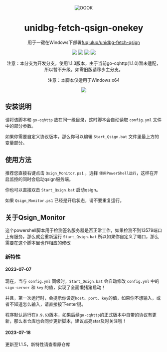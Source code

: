 <div align="center">
    <img alt="OOOK" src="https://olivos.onekey.ren/img/logo.png"/>

# unidbg-fetch-qsign-onekey

用于一键在Windows下部署[fuqiuluo/unidbg-fetch-qsign](https://github.com/fuqiuluo/unidbg-fetch-qsign)<br>

<img src="https://img.shields.io/github/issues/rhwong/unidbg-fetch-qsign-onekey"> <img src="https://img.shields.io/github/forks/rhwong/unidbg-fetch-qsign-onekey"> 
<img src="https://img.shields.io/github/stars/rhwong/unidbg-fetch-qsign-onekey"> <img src="https://img.shields.io/github/license/rhwong/unidbg-fetch-qsign-onekey">

注意：本分支为开发分支，使用1.1.3版本，由于当前go-cqhttp(1.1.0)暂未适配，所以暂不升级。如需旧版请移步主分支。

注意：本脚本仅适用于Windows x64

<img src="https://img.shields.io/badge/Windows-x86__64-red?style=flat-square&logo=Windows"> 

</div>
<!-- projectInfo end -->

## 安装说明

请将该脚本和 `go-cqhttp` 放在同一级目录，这时脚本会自动读取 `config.yml` 文件中的部分参数。

如果你需要自定义协议版本，那么你可以编辑 `Start_Qsign.bat` 文件里最上方的变量部分。

## 使用方法

推荐您直接右键点击 `Qsign_Monitor.ps1` ，选择 `使用PowerShell运行`，这样在开启监控的同时会启动qsign服务端。

你也可以直接双击 `Start_Qsign.bat` 启动qsign。

如果 `Qsign_Monitor.ps1` 已经是开启状态，请不要重复运行。


## 关于Qsign_Monitor

这个powershell脚本用于检测签名服务器是否正常工作，如果检测不到13579端口上有服务，那么就会重新运行 `Start_Qsign.bat`
所以如果你自定义了端口，那么需要在这个脚本里也作相应的修改


### 新特性

#### 2023-07-07 

现在，当与 `config.yml` 同级时，`Start_Qsign.bat` 会自动修改 `config.yml` 中的 `sign-server` 和 `key` 的值，实现了全面懒猪猪启动！

并且，第一次运行时，会提示你设定`host`、`port`、`key`的值，如果你不想输入，或者不知道怎么输入，请直接按下enter键。

程序默认运行在`8.9.63`版本，如果后续`go-cqhttp`的正式版本中自带的协议有更新，那么本仓库也会同步更新脚本，建议点亮star及时关注哦！

#### 2023-07-18 

更新至1.1.5，新特性请查看原仓库




